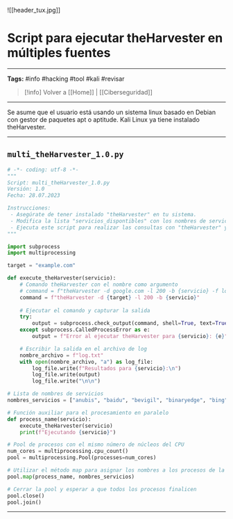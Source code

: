 ![[header_tux.jpg]]
# Script para ejecutar theHarvester en múltiples fuentes

---
**Tags:** #info #hacking #tool #kali #revisar 

> [!info] Volver a [[Home]] | [[Ciberseguridad]] 

---

Se asume que el usuario está usando un sistema linux basado en Debian con gestor de paquetes apt o aptitude. Kali Linux ya tiene instalado theHarvester.

---
## `multi_theHarvester_1.0.py`

```python
# -*- coding: utf-8 -*-
"""
Script: multi_theHarvester_1.0.py
Versión: 1.0
Fecha: 28.07.2023

Instrucciones:
 - Asegúrate de tener instalado "theHarvester" en tu sistema.
 - Modifica la lista "servicios_dispontibles" con los nombres de servicios de "theHarvester".
 - Ejecuta este script para realizar las consultas con "theHarvester" y guardar los resultados en archivos de registro individuales.
"""

import subprocess
import multiprocessing

target = "example.com"

def execute_theHarvester(servicio):
    # Comando theHarvester con el nombre como argumento
    # command = f"theHarvester -d google.com -l 200 -b {servicio} -f log_{servicio}.html"
    command = f"theHarvester -d {target} -l 200 -b {servicio}"
    
    # Ejecutar el comando y capturar la salida
    try:
        output = subprocess.check_output(command, shell=True, text=True)
    except subprocess.CalledProcessError as e:
        output = f"Error al ejecutar theHarvester para {servicio}: {e}"

    # Escribir la salida en el archivo de log
    nombre_archivo = f"log.txt"
    with open(nombre_archivo, "a") as log_file:
        log_file.write(f"Resultados para {servicio}:\n")
        log_file.write(output)
        log_file.write("\n\n")

# Lista de nombres de servicios
nombres_servicios = ["anubis", "baidu", "bevigil", "binaryedge", "bing", "bingapi", "bufferoverun", "brave", "censys", "certspotter", "criminalip", "crtsh", "dnsdumpster", "duckduckgo", "fullhunt", "github-code", "hackertarget", "hunter", "hunterhow", "intelx", "otx", "pentesttools", "projectdiscovery", "rapiddns", "rocketreach", "securityTrails", "sitedossier", "subdomainfinderc99", "threatminer", "urlscan", "virustotal", "yahoo", "zoomeye"]

# Función auxiliar para el procesamiento en paralelo
def process_name(servicio):
    execute_theHarvester(servicio)
    print(f"Ejecutando {servicio}")

# Pool de procesos con el mismo número de núcleos del CPU
num_cores = multiprocessing.cpu_count()
pool = multiprocessing.Pool(processes=num_cores)

# Utilizar el método map para asignar los nombres a los procesos de la pool
pool.map(process_name, nombres_servicios)

# Cerrar la pool y esperar a que todos los procesos finalicen
pool.close()
pool.join()
```

---
